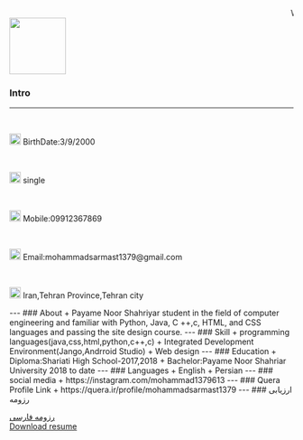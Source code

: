 <marquee>Welcome</marquee>
<img src="http://s14.picofile.com/file/8409832200/ft.jpg" width="100" height="100" >
### Intro
---
<br>
<p>
  <img src="http://s15.picofile.com/file/8409962450/%D9%BE%D8%B1%D9%88%D9%81%D8%A7%DB%8C%D9%84.png" width="20" height="20">
 BirthDate:3/9/2000
  </p>
<br>
<p>
  <img src="http://s14.picofile.com/file/8409965342/%D8%A7%D8%B2%D8%AF%D9%88%D8%A7%D8%AC.png" width="20" height="20">
 single
 </p>
 <br>
 <p>
  <img src="http://s15.picofile.com/file/8409965634/%D8%AA%D9%84%D9%81%D9%86.png" width="20" height="20">
 Mobile:09912367869
 </p>
 <br>
 <p>
  <img src="http://s15.picofile.com/file/8409965826/%D8%A7%DB%8C%D9%85%DB%8C%D9%84.png" width="20" height="20">
 Email:mohammadsarmast1379@gmail.com
  </p>
  <br>
  <p>
  <img src="http://s14.picofile.com/file/8409966018/%DA%A9%D8%B4%D9%88%D8%B1.png" width="20" height="20">
 Iran,Tehran Province,Tehran city
  </p>
---
### About
+ Payame Noor Shahriyar student in the field of computer engineering and familiar with Python, Java, C ++,c, HTML, and CSS languages and passing the site design course.
---
### Skill
+ programming languages(java,css,html,python,c++,c)
+ Integrated Development Environment(Jango,Andrroid Studio)
+ Web design
---
### Education
+ Diploma:Shariati High School-2017,2018
+ Bachelor:Payame Noor Shahriar University 2018 to date
---
### Languages
+ English
+ Persian
---
### social media
+ https://instagram.com/mohammad1379613
---
### Quera Profile Link
+ https://quera.ir/profile/mohammadsarmast1379
---
### ارزیابی رزومه

[رزومه فارسی](/resume-fa)
<br>
<a href="http://s15.picofile.com/file/8409958368/%D8%B1%D8%B2%D9%88%D9%85%D9%87.docx.html">Download resume</a>
